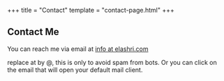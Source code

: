 +++
title = "Contact"
template = "contact-page.html"
+++

## Contact Me

You can reach me via email at [info at elashri.com](mailto:info@elashri.com)

replace at by @, this is only to avoid spam from bots. Or you can click on the email that will open your default mail client.